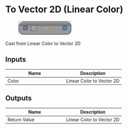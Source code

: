 # To Vector 2D (Linear Color)

<div align="left" data-full-width="false"><figure><img src="../../../../.gitbook/assets/to_vector_2d_-linear_color.png" alt=""><figcaption></figcaption></figure></div>

Cast from Linear Color to Vector 2D

## Inputs

<table><thead><tr><th width="170">Name</th><th>Description</th></tr></thead><tbody><tr><td>Color</td><td>Linear Color to Vector 2D</td></tr></tbody></table>

## Outputs

<table><thead><tr><th width="170">Name</th><th>Description</th></tr></thead><tbody><tr><td>Return Value</td><td>Linear Color to Vector 2D</td></tr></tbody></table>
